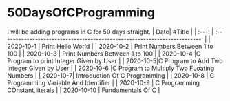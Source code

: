 # 50DaysOfCProgramming
I will be adding programs in C for 50 days straight.
|  Date|                                   #Title                                   |
| :---: | :------------------------------------------------------------------------: |
|  2020-10-1   |                              Print Hello World                     |
|  2020-10-2   | Print Numbers Between 1 to 100                                                 |
|  2020-10-3   | Print Numbers Between 1 to 100                                                 |
|  2020-10-4 |C Program to print Integer Given by User                                                  |
|  2020-10-5|C Program to Add Two Integer Given by User                                                  |
|  2020-10-6 |C Program to Multiply Two FLoating Numbers                                                    |
|  2020-10-7| Introduction Of C Programming                                                   |
|  2020-10-8 | C Programming Variable And Identifier                                                  |
|  2020-10-9 | C Programming COnstant,literals                                                   |
|  2020-10-10 |   Fundamentals Of C                                                   |
